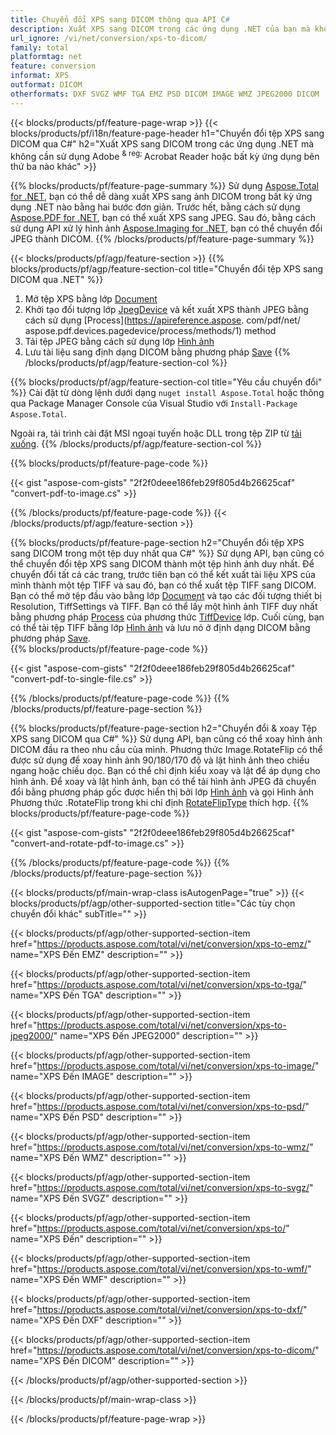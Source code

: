 ```yaml
---
title: Chuyển đổi XPS sang DICOM thông qua API C#
description: Xuất XPS sang DICOM trong các ứng dụng .NET của bạn mà không cần sử dụng bất kỳ ứng dụng nào của bên thứ ba
url_ignore: /vi/net/conversion/xps-to-dicom/
family: total
platformtag: net
feature: conversion
informat: XPS
outformat: DICOM
otherformats: DXF SVGZ WMF TGA EMZ PSD DICOM IMAGE WMZ JPEG2000 DICOM
---
```

{{< blocks/products/pf/feature-page-wrap >}}
{{< blocks/products/pf/i18n/feature-page-header h1="Chuyển đổi tệp XPS sang DICOM qua C#" h2="Xuất XPS sang DICOM trong các ứng dụng .NET mà không cần sử dụng Adobe <sup> & reg; </sup> Acrobat Reader hoặc bất kỳ ứng dụng bên thứ ba nào khác" >}}

{{% blocks/products/pf/feature-page-summary %}}
Sử dụng [Aspose.Total for .NET](https://products.aspose.com/total/net/), bạn có thể dễ dàng xuất XPS sang ảnh DICOM trong bất kỳ ứng dụng .NET nào bằng hai bước đơn giản. Trước hết, bằng cách sử dụng [Aspose.PDF for .NET](https://products.aspose.com/pdf/net/), bạn có thể xuất XPS sang JPEG. Sau đó, bằng cách sử dụng API xử lý hình ảnh [Aspose.Imaging for .NET](https://products.aspose.com/imaging/net/), bạn có thể chuyển đổi JPEG thành DICOM.
{{% /blocks/products/pf/feature-page-summary  %}}

{{< blocks/products/pf/agp/feature-section >}}
{{% blocks/products/pf/agp/feature-section-col title="Chuyển đổi tệp XPS sang DICOM qua .NET" %}}
1. Mở tệp XPS bằng lớp [Document](https://reference.aspose.com/pdf/net/aspose.pdf/document)
2. Khởi tạo đối tượng lớp [JpegDevice](https://reference.aspose.com/pdf/net/aspose.pdf.devices/jpegdevice) và kết xuất XPS thành JPEG bằng cách sử dụng [Process](https://apireference.aspose. com/pdf/net/ aspose.pdf.devices.pagedevice/process/methods/1) method
3. Tải tệp JPEG bằng cách sử dụng lớp [Hình ảnh](https://reference.aspose.com/imaging/net/aspose.imaging/image)
4. Lưu tài liệu sang định dạng DICOM bằng phương pháp [Save](https://reference.aspose.com/imaging/net/aspose.imaging.image/save/methods/4)
{{% /blocks/products/pf/agp/feature-section-col %}}

{{% blocks/products/pf/agp/feature-section-col title="Yêu cầu chuyển đổi" %}}
Cài đặt từ dòng lệnh dưới dạng ```nuget install Aspose.Total``` hoặc thông qua Package Manager Console của Visual Studio với ```Install-Package Aspose.Total```.

Ngoài ra, tải trình cài đặt MSI ngoại tuyến hoặc DLL trong tệp ZIP từ [tải xuống](https://downloads.aspose.com/total/net).
{{% /blocks/products/pf/agp/feature-section-col %}}

{{% blocks/products/pf/feature-page-code %}}

{{< gist "aspose-com-gists" "2f2f0deee186feb29f805d4b26625caf" "convert-pdf-to-image.cs" >}}


{{% /blocks/products/pf/feature-page-code %}}
{{< /blocks/products/pf/agp/feature-section >}}

{{% blocks/products/pf/feature-page-section  h2="Chuyển đổi tệp XPS sang DICOM trong một tệp duy nhất qua C#" %}}
Sử dụng API, bạn cũng có thể chuyển đổi tệp XPS sang DICOM thành một tệp hình ảnh duy nhất. Để chuyển đổi tất cả các trang, trước tiên bạn có thể kết xuất tài liệu XPS của mình thành một tệp TIFF và sau đó, bạn có thể xuất tệp TIFF sang DICOM. Bạn có thể mở tệp đầu vào bằng lớp [Document](https://reference.aspose.com/pdf/net/aspose.pdf/document) và tạo các đối tượng thiết bị Resolution, TiffSettings và TIFF. Bạn có thể lấy một hình ảnh TIFF duy nhất bằng phương pháp [Process](https://reference.aspose.com/pdf/net/aspose.pdf.devices.documentdevice/process/methods/3) của phương thức [TiffDevice](https://reference.aspose.com/pdf/net/aspose.pdf.devices/tiffdevice) lớp. Cuối cùng, bạn có thể tải tệp TIFF bằng lớp [Hình ảnh](https://reference.aspose.com/imaging/net/aspose.imaging/image)
và lưu nó ở định dạng DICOM bằng phương pháp [Save](https://reference.aspose.com/imaging/net/aspose.imaging.image/save/methods/4).  
{{% blocks/products/pf/feature-page-code %}}

{{< gist "aspose-com-gists" "2f2f0deee186feb29f805d4b26625caf" "convert-pdf-to-single-file.cs" >}}

{{% /blocks/products/pf/feature-page-code  %}}
{{% /blocks/products/pf/feature-page-section %}}

{{% blocks/products/pf/feature-page-section  h2="Chuyển đổi & xoay Tệp XPS sang DICOM qua C#" %}}
Sử dụng API, bạn cũng có thể xoay hình ảnh DICOM đầu ra theo nhu cầu của mình. Phương thức Image.RotateFlip có thể được sử dụng để xoay hình ảnh 90/180/170 độ và lật hình ảnh theo chiều ngang hoặc chiều dọc. Bạn có thể chỉ định kiểu xoay và lật để áp dụng cho hình ảnh. Để xoay và lật hình ảnh, bạn có thể tải hình ảnh JPEG đã chuyển đổi bằng phương pháp gốc được hiển thị bởi lớp [Hình ảnh](https://reference.aspose.com/imaging/net/aspose.imaging/image) và gọi Hình ảnh Phương thức .RotateFlip trong khi chỉ định [RotateFlipType](https://reference.aspose.com/imaging/net/aspose.imaging/rotatefliptype) thích hợp. 
{{% blocks/products/pf/feature-page-code %}}

{{< gist "aspose-com-gists" "2f2f0deee186feb29f805d4b26625caf" "convert-and-rotate-pdf-to-image.cs" >}}

{{% /blocks/products/pf/feature-page-code  %}}
{{% /blocks/products/pf/feature-page-section %}}

{{< blocks/products/pf/main-wrap-class isAutogenPage="true" >}}
{{< blocks/products/pf/agp/other-supported-section title="Các tùy chọn chuyển đổi khác" subTitle="" >}}

{{< blocks/products/pf/agp/other-supported-section-item href="https://products.aspose.com/total/vi/net/conversion/xps-to-emz/" name="XPS Đến EMZ" description="" >}}

{{< blocks/products/pf/agp/other-supported-section-item href="https://products.aspose.com/total/vi/net/conversion/xps-to-tga/" name="XPS Đến TGA" description="" >}}

{{< blocks/products/pf/agp/other-supported-section-item href="https://products.aspose.com/total/vi/net/conversion/xps-to-jpeg2000/" name="XPS Đến JPEG2000" description="" >}}

{{< blocks/products/pf/agp/other-supported-section-item href="https://products.aspose.com/total/vi/net/conversion/xps-to-image/" name="XPS Đến IMAGE" description="" >}}

{{< blocks/products/pf/agp/other-supported-section-item href="https://products.aspose.com/total/vi/net/conversion/xps-to-psd/" name="XPS Đến PSD" description="" >}}

{{< blocks/products/pf/agp/other-supported-section-item href="https://products.aspose.com/total/vi/net/conversion/xps-to-wmz/" name="XPS Đến WMZ" description="" >}}

{{< blocks/products/pf/agp/other-supported-section-item href="https://products.aspose.com/total/vi/net/conversion/xps-to-svgz/" name="XPS Đến SVGZ" description="" >}}

{{< blocks/products/pf/agp/other-supported-section-item href="https://products.aspose.com/total/vi/net/conversion/xps-to/" name="XPS Đến" description="" >}}

{{< blocks/products/pf/agp/other-supported-section-item href="https://products.aspose.com/total/vi/net/conversion/xps-to-wmf/" name="XPS Đến WMF" description="" >}}

{{< blocks/products/pf/agp/other-supported-section-item href="https://products.aspose.com/total/vi/net/conversion/xps-to-dxf/" name="XPS Đến DXF" description="" >}}

{{< blocks/products/pf/agp/other-supported-section-item href="https://products.aspose.com/total/vi/net/conversion/xps-to-dicom/" name="XPS Đến DICOM" description="" >}}



{{< /blocks/products/pf/agp/other-supported-section >}}

{{< /blocks/products/pf/main-wrap-class >}}

{{< /blocks/products/pf/feature-page-wrap >}}